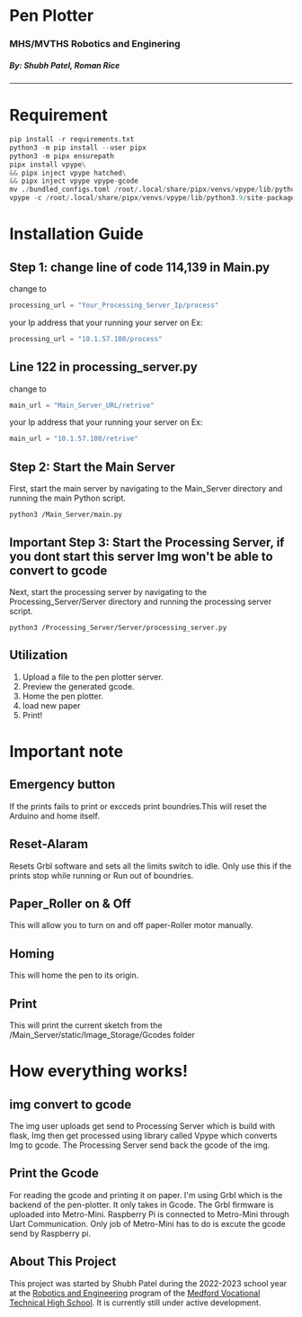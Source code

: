 # Pen Plotter
### MHS/MVTHS Robotics and Enginering                
##### By: Shubh Patel, Roman Rice
---------------
# Requirement
```python
pip install -r requirements.txt
python3 -m pip install --user pipx
python3 -m pipx ensurepath
pipx install vpype\
&& pipx inject vpype hatched\
&& pipx inject vpype vpype-gcode
mv ./bundled_configs.toml /root/.local/share/pipx/venvs/vpype/lib/python3.9/site-packages/vpype_gcode/bundled_configs.toml
vpype -c /root/.local/share/pipx/venvs/vpype/lib/python3.9/site-packages/vpype_gcode/bundled_configs.toml
``` 
# Installation Guide

##  Step 1: change line of code 114,139 in Main.py
change to
```python
processing_url = "Your_Processing_Server_Ip/process"
```
your Ip address that your running your server on
Ex:
```python
processing_url = "10.1.57.108/process"
```
## Line 122 in processing_server.py
change to
```python
main_url = "Main_Server_URL/retrive"
```
your Ip address that your running your server on
Ex:
```python
main_url = "10.1.57.108/retrive"
```

## Step 2: Start the Main Server
First, start the main server by navigating to the Main_Server directory and running the main Python script.
```python3
python3 /Main_Server/main.py
```
## Important Step 3: Start the Processing Server, if you dont start this server Img won't be able to convert to gcode
Next, start the processing server by navigating to the Processing_Server/Server directory and running the processing server script.
```python3
python3 /Processing_Server/Server/processing_server.py
```
## Utilization

1. Upload a file to the pen plotter server.
2. Preview the generated gcode.
3. Home the pen plotter.
4. load new paper 
5. Print!

# Important note 
## Emergency button 
If the prints fails to print or excceds print boundries.This will reset the Arduino and home itself.
## Reset-Alaram
Resets Grbl software and sets all the limits switch to idle. Only use this if the prints stop while running or Run out of boundries.
## Paper_Roller on & Off
This will allow you to turn on and off paper-Roller motor manually.
## Homing
This will home the pen to its origin.
## Print
This will print the current sketch from the /Main_Server/static/Image_Storage/Gcodes folder

# How everything works!
## img convert to gcode
The img user uploads get send to Processing Server which is build with flask, Img then get processed using library called Vpype which converts Img to gcode. The Processing Server send back the gcode of the img.

## Print the Gcode
For reading the gcode and printing it on paper. I'm using Grbl which is the backend of the pen-plotter. It only takes in Gcode. The Grbl firmware is uploaded into Metro-Mini. Raspberry Pi is connected to Metro-Mini through Uart Communication. Only job of Metro-Mini has to do is excute the gcode send by Raspberry pi.

## About This Project

This project was started by Shubh Patel during the 2022-2023 school year at the [Robotics and Engineering](https://mvthsengineering.com/) program of the [Medford Vocational Technical High School](https://mhs-mvths.mps02155.org/). It is currently still under active development.
